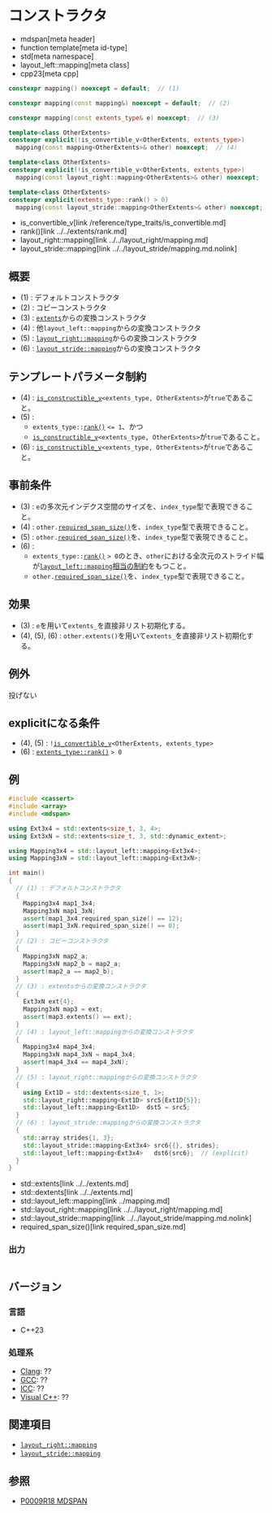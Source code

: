 # コンストラクタ
* mdspan[meta header]
* function template[meta id-type]
* std[meta namespace]
* layout_left::mapping[meta class]
* cpp23[meta cpp]

```cpp
constexpr mapping() noexcept = default;  // (1)

constexpr mapping(const mapping&) noexcept = default;  // (2)

constexpr mapping(const extents_type& e) noexcept;  // (3)

template<class OtherExtents>
constexpr explicit(!is_convertible_v<OtherExtents, extents_type>)
  mapping(const mapping<OtherExtents>& other) noexcept;  // (4)

template<class OtherExtents>
constexpr explicit(!is_convertible_v<OtherExtents, extents_type>)
  mapping(const layout_right::mapping<OtherExtents>& other) noexcept;  // (5)

template<class OtherExtents>
constexpr explicit(extents_type::rank() > 0)
  mapping(const layout_stride::mapping<OtherExtents>& other) noexcept;  // (6)
```
* is_convertible_v[link /reference/type_traits/is_convertible.md]
* rank()[link ../../extents/rank.md]
* layout_right::mapping[link ../../layout_right/mapping.md]
* layout_stride::mapping[link ../../layout_stride/mapping.md.nolink]

## 概要
- (1) : デフォルトコンストラクタ
- (2) : コピーコンストラクタ
- (3) : [`extents`](../../extents.md)からの変換コンストラクタ
- (4) : 他`layout_left::mapping`からの変換コンストラクタ
- (5) : [`layout_right::mapping`](../../layout_right/mapping.md)からの変換コンストラクタ
- (6) : [`layout_stride::mapping`](../../layout_stride/mapping.md.nolink)からの変換コンストラクタ


## テンプレートパラメータ制約
- (4) : [`is_constructible_v`](/reference/type_traits/is_constructible.md)`<extents_type, OtherExtents>`が`true`であること。
- (5) :
    - `extents_type::`[`rank()`](../../extents/rank.md) `<= 1`、かつ
    - [`is_constructible_v`](/reference/type_traits/is_constructible.md)`<extents_type, OtherExtents>`が`true`であること。
- (6) : [`is_constructible_v`](/reference/type_traits/is_constructible.md)`<extents_type, OtherExtents>`が`true`であること。


## 事前条件
- (3) : `e`の多次元インデクス空間のサイズを、`index_type`型で表現できること。
- (4) : `other.`[`required_span_size()`](required_span_size.md)を、`index_type`型で表現できること。
- (5) : `other.`[`required_span_size()`](../../layout_left/mapping/required_span_size.md)を、`index_type`型で表現できること。
- (6) :
    - `extents_type::`[`rank()`](../../extents/rank.md) `> 0`のとき、`other`における全次元のストライド幅が[`layout_left::mapping`相当の制約](stride.md)をもつこと。
    - `other.`[`required_span_size()`](../../layout_stride/mapping/required_span_size.md.nolink)を、`index_type`型で表現できること。


## 効果
- (3) : `e`を用いて`extents_`を直接非リスト初期化する。
- (4), (5), (6) : `other.extents()`を用いて`extents_`を直接非リスト初期化する。


## 例外
投げない


## explicitになる条件
- (4), (5) : `!`[`is_convertible_v`](/reference/type_traits/is_convertible.md)`<OtherExtents, extents_type>`
- (6) : [`extents_type::rank()`](../../extents/rank.md) `> 0`


## 例
```cpp example
#include <cassert>
#include <array>
#include <mdspan>

using Ext3x4 = std::extents<size_t, 3, 4>;
using Ext3xN = std::extents<size_t, 3, std::dynamic_extent>;

using Mapping3x4 = std::layout_left::mapping<Ext3x4>;
using Mapping3xN = std::layout_left::mapping<Ext3xN>;

int main()
{
  // (1) : デフォルトコンストラクタ
  {
    Mapping3x4 map1_3x4;
    Mapping3xN map1_3xN;
    assert(map1_3x4.required_span_size() == 12);
    assert(map1_3xN.required_span_size() == 0);
  }
  // (2) : コピーコンストラクタ
  {
    Mapping3xN map2_a;
    Mapping3xN map2_b = map2_a;
    assert(map2_a == map2_b);
  }
  // (3) : extentsからの変換コンストラクタ
  {
    Ext3xN ext{4};
    Mapping3xN map3 = ext;
    assert(map3.extents() == ext);
  }
  // (4) : layout_left::mappingからの変換コンストラクタ
  {
    Mapping3x4 map4_3x4;
    Mapping3xN map4_3xN = map4_3x4;
    assert(map4_3x4 == map4_3xN);
  }
  // (5) : layout_right::mappingからの変換コンストラクタ
  {
    using Ext1D = std::dextents<size_t, 1>;
    std::layout_right::mapping<Ext1D> src5{Ext1D{5}};
    std::layout_left::mapping<Ext1D>  dst5 = src5;
  }
  // (6) : layout_stride::mappingからの変換コンストラクタ
  {
    std::array strides{1, 3};
    std::layout_stride::mapping<Ext3x4> src6{{}, strides};
    std::layout_left::mapping<Ext3x4>   dst6{src6};  // (explicit)
  }
}
```
* std::extents[link ../../extents.md]
* std::dextents[link ../../extents.md]
* std::layout_left::mapping[link ../mapping.md]
* std::layout_right::mapping[link ../../layout_right/mapping.md]
* std::layout_stride::mapping[link ../../layout_stride/mapping.md.nolink]
* required_span_size()[link required_span_size.md]

### 出力
```
```


## バージョン
### 言語
- C++23

### 処理系
- [Clang](/implementation.md#clang): ??
- [GCC](/implementation.md#gcc): ??
- [ICC](/implementation.md#icc): ??
- [Visual C++](/implementation.md#visual_cpp): ??


## 関連項目
- [`layout_right::mapping`](../../layout_right/mapping.md)
- [`layout_stride::mapping`](../../layout_stride/mapping.md.nolink)


## 参照
- [P0009R18 MDSPAN](https://www.open-std.org/jtc1/sc22/wg21/docs/papers/2022/p0009r18.html)
